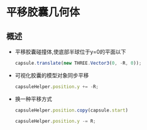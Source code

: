 # 平移胶囊几何体

## 概述

+ 平移胶囊碰撞体,使底部半球位于y=0的平面以下

  ```js
  capsule.translate(new THREE.Vector3(0, -R, 0));
  ```

+ 可视化胶囊的模型对象同步平移

  ```js
  capsuleHelper.position.y += -R;
  ```

+ 换一种平移方式

  ```js
  capsuleHelper.position.copy(capsule.start)

  capsuleHelper.position.y -= R;
  ```

